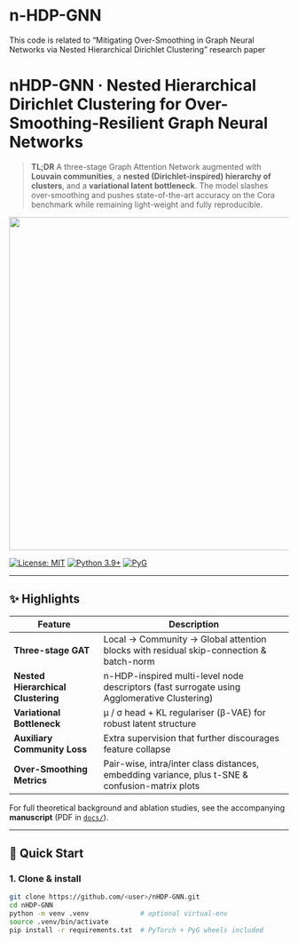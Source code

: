 # n-HDP-GNN
This code is related to “Mitigating Over-Smoothing in Graph Neural Networks via Nested Hierarchical Dirichlet Clustering” research paper

<!-- -------------------------------------------------------------------- -->
<!--  README.md for nHDP-GNN                                             -->
<!-- -------------------------------------------------------------------- -->

# nHDP-GNN · Nested Hierarchical Dirichlet Clustering for Over-Smoothing-Resilient Graph Neural Networks

> **TL;DR** A three-stage Graph Attention Network augmented with **Louvain communities**, a **nested (Dirichlet-inspired) hierarchy of clusters**, and a **variational latent bottleneck**.  The model slashes over-smoothing and pushes state-of-the-art accuracy on the Cora benchmark while remaining light-weight and fully reproducible.

<p align="center">
  <img src="docs/architecture.svg" width="600"/>
</p>

[![License: MIT](https://img.shields.io/badge/License-MIT-blue.svg)](LICENSE)
[![Python 3.9+](https://img.shields.io/badge/python-3.9%2B-green.svg)](https://www.python.org/)
[![PyG](https://img.shields.io/badge/PyTorch%20Geometric-2.x-orange)](https://pytorch-geometric.readthedocs.io/)
&nbsp;

---

## ✨  Highlights

| Feature | Description |
|---------|-------------|
| **Three-stage GAT** | Local → Community → Global attention blocks with residual skip-connection & batch-norm |
| **Nested Hierarchical Clustering** | n-HDP-inspired multi-level node descriptors (fast surrogate using Agglomerative Clustering) |
| **Variational Bottleneck** | μ / σ head + KL regulariser (β-VAE) for robust latent structure |
| **Auxiliary Community Loss** | Extra supervision that further discourages feature collapse |
| **Over-Smoothing Metrics** | Pair-wise, intra/inter class distances, embedding variance, plus t-SNE & confusion-matrix plots |

For full theoretical background and ablation studies, see the accompanying **manuscript** (PDF in [`docs/`](docs/)).  

---

## 🚀  Quick Start

### 1. Clone & install

```bash
git clone https://github.com/<user>/nHDP-GNN.git
cd nHDP-GNN
python -m venv .venv             # optional virtual-env
source .venv/bin/activate
pip install -r requirements.txt  # PyTorch + PyG wheels included
